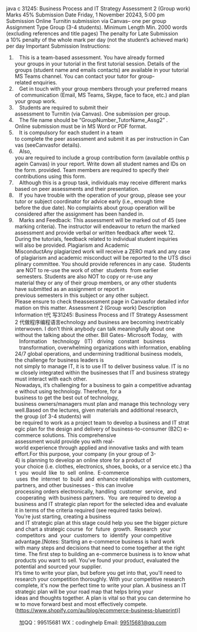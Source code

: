 java c
31245: Business Process and IT Strategy
Assessment 2 (Group work)
Marks
45%
Submission Date
Friday, 1 November 20243, 5:00 pm
Submission
Online Turnitin submission via Canvas– one per group
Assignment Type
Group (3-4 students).
Minimum Length
Min. 2000 words (excluding references and title pages)
The penalty for Late Submission
a 10% penalty of the whole mark per day (not the student’s achieved mark) per day
Important Submission Instructions:
1.    This is a team-based assessment. You have already formed your groups in your tutorial in the first tutorial session. Details of the groups (student name and emails contacts) are available in your tutorial MS Teams channel. You can contact your tutor for group-related enquiries.
2.    Get in touch with your group members through your preferred means of communication (Email, MS Teams, Skype, face to face, etc.) and plan your group work.
3.    Students are required to submit their assessment to Turnitin (via Canvas). One submission per group.
4.    The file name should be “GroupNumber_TutorName_Assg2” . Online submission must be in MS Word or PDF format.
5.    It is compulsory for each student in a team to complete the peer assessment and submit it as per instruction in Canvas (seeCanvasfor details).
6.    Also, you are required to include a group contribution form (available onthis pagein Canvas) in your
report. Write down all student names and IDs on the form. provided. Team members are required to specify their contributions using this form.
7.    Although this is a group task, individuals may receive different marks based on peer assessments and their presentation.
8.    If you have trouble with the operation of your group, please see your tutor or subject
coordinator for advice early (i.e., enough time before the due date). No complaints about group operation will be considered after the assignment has been handed in.
9.    Marks and Feedback: This assessment will be marked out of 45 (see marking criteria). The instructor will endeavour to return the marked assessment and provide verbal or written feedback after week 12. During the tutorials, feedback related to individual student inquiries will also be provided.
Plagiarism and Academic MisconductAny plagiarized work will receive a ZERO mark and any case of plagiarism and academic misconduct will be reported to the UTS disciplinary committee. You should provide references in any case.  Students  are NOT to re-use the work of other  students  from earlier  semesters. Students are also NOT to copy or re-use any material they or any of their group members, or any other students have submitted as an assignment or report in previous semesters in this subject or any other subject.
Please ensure to check theassessment page in Canvasfor detailed information on this matter.
Assessment 2 (Group work) Description
Information t代 写31245: Business Process and IT Strategy Assessment 2
代做程序编程语言echnology and business are becoming inextricably interwoven. I don’t think anybody can talk meaningfully about one without the talking about the other. Bill Gates- Microsoft
Today,   with    Information    technology   (IT)   driving   constant   business    transformation, overwhelming organizations with information, enabling 24/7 global operations, and undermining traditional business models, the challenge for business leaders is not simply to manage IT, it is to use IT to deliver business value. IT is now closely integrated within the businesses that IT and business strategy must interact with each other. Nowadays, it’s challenging for a business to gain a competitive advantage without using technology. Therefore, for a business to get the best out of technology, business owners/managers must plan and manage this technology very well.Based on the lectures, given materials and additional research, the group (of 3-4 students) will be required to work as a project team to develop a business and IT strategic plan for the design and delivery of business-to-consumer (B2C) e-commerce solutions. This comprehensive assessment would provide you with real-world experience through applied and innovative tasks and with team effort.For this purpose, your company (in your group of 3-4) is planning to develop an online store for a product of your choice (i.e. clothes, electronics, shoes, books, or a service etc.) that  you  would  like  to  sell  online.  E-commerce  uses  the  internet  to  build  and  enhance relationships with customers, partners, and other businesses - this can involve processing orders electronically, handling  customer  service,  and  cooperating  with business partners.  You  are required to develop a business and IT strategic plan report for the selected idea and evaluate it in terms of the criteria required (see required tasks below). You're just starting, creating a business and IT strategic plan at this stage could help you see the bigger picture and chart a strategic course  for  future  growth.  Research  your  competitors  and  your  customers  to  identify  your competitive advantage.[Notes: Starting an e-commerce business is hard work with many steps and decisions that need to come together at the right time. The first step to building an e-commerce business is to know what products you want to sell. You’ve found your product, evaluated the potential and sourced your supplier. It’s time to write your plan, but before you get into that, you'll need to research your competition thoroughly. With your competitive research complete, it's now the perfect time to write your plan. A business an IT strategic plan will be your road map that helps bring your ideas and thoughts together. A plan is vital so that you can determine how to move forward best and most effectively compete. (https://www.shopify.com/au/blog/ecommerce-business-blueprint)]

         
加QQ：99515681  WX：codinghelp  Email: 99515681@qq.com
